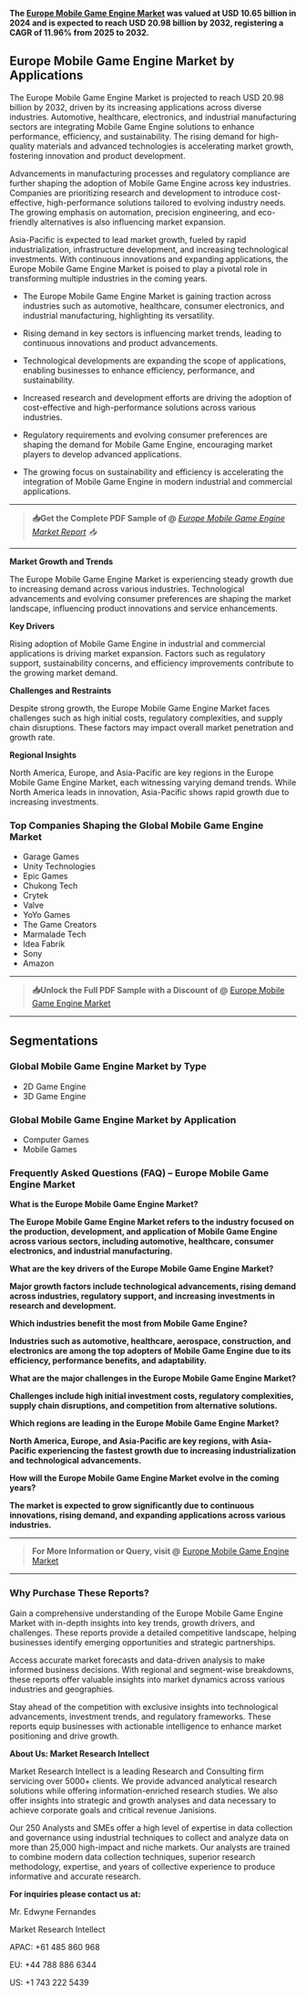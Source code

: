<p><strong>The <a href="https://www.marketresearchintellect.com/download-sample/?rid=1063945&amp;utm_source=Pulse-April-Europe&amp;utm_medium=852">Europe Mobile Game Engine Market</a> was valued at USD 10.65 billion in 2024 and is expected to reach USD 20.98 billion by 2032, registering a CAGR of 11.96% from 2025 to 2032.</strong></p><h2>Europe Mobile Game Engine Market by Applications&nbsp;</h2><p><p>The Europe Mobile Game Engine Market is projected to reach USD 20.98 billion by 2032, driven by its increasing applications across diverse industries. Automotive, healthcare, electronics, and industrial manufacturing sectors are integrating Mobile Game Engine solutions to enhance performance, efficiency, and sustainability. The rising demand for high-quality materials and advanced technologies is accelerating market growth, fostering innovation and product development.</p><p>Advancements in manufacturing processes and regulatory compliance are further shaping the adoption of Mobile Game Engine across key industries. Companies are prioritizing research and development to introduce cost-effective, high-performance solutions tailored to evolving industry needs. The growing emphasis on automation, precision engineering, and eco-friendly alternatives is also influencing market expansion.</p><p>Asia-Pacific is expected to lead market growth, fueled by rapid industrialization, infrastructure development, and increasing technological investments. With continuous innovations and expanding applications, the Europe Mobile Game Engine Market is poised to play a pivotal role in transforming multiple industries in the coming years.</p></p><ul><li><p>The Europe Mobile Game Engine Market is gaining traction across industries such as automotive, healthcare, consumer electronics, and industrial manufacturing, highlighting its versatility.</p></li><li><p>Rising demand in key sectors is influencing market trends, leading to continuous innovations and product advancements.</p></li><li><p>Technological developments are expanding the scope of applications, enabling businesses to enhance efficiency, performance, and sustainability.</p></li><li><p>Increased research and development efforts are driving the adoption of cost-effective and high-performance solutions across various industries.</p></li><li><p>Regulatory requirements and evolving consumer preferences are shaping the demand for Mobile Game Engine, encouraging market players to develop advanced applications.</p></li><li><p>The growing focus on sustainability and efficiency is accelerating the integration of Mobile Game Engine in modern industrial and commercial applications.</p></li></ul><hr /><blockquote><p><strong><span class="font-[700]">📥Get the Complete PDF Sample of @ </span></strong><em><span class="font-[700]"><a href="https://www.marketresearchintellect.com/download-sample/?rid=1063945&amp;utm_source=Pulse-April-Europe&amp;utm_medium=852" target="_blank" data-tracking-control-name="article-ssr-frontend-pulse_little-text-block" data-tracking-will-navigate="" data-test-link="">Europe Mobile Game Engine Market Report</a>&nbsp;📥</span></em></p></blockquote><hr /><p class="" data-start="77" data-end="360"><strong data-start="77" data-end="105">Market Growth and Trends</strong></p><p class="" data-start="77" data-end="360">The Europe Mobile Game Engine Market is experiencing steady growth due to increasing demand across various industries. Technological advancements and evolving consumer preferences are shaping the market landscape, influencing product innovations and service enhancements.</p><p class="" data-start="362" data-end="606"><strong data-start="362" data-end="377">Key Drivers</strong></p><p class="" data-start="362" data-end="606">Rising adoption of Mobile Game Engine in industrial and commercial applications is driving market expansion. Factors such as regulatory support, sustainability concerns, and efficiency improvements contribute to the growing market demand.</p><p class="" data-start="608" data-end="849"><strong data-start="608" data-end="637">Challenges and Restraints</strong></p><p class="" data-start="608" data-end="849">Despite strong growth, the Europe Mobile Game Engine Market faces challenges such as high initial costs, regulatory complexities, and supply chain disruptions. These factors may impact overall market penetration and growth rate.</p><p class="" data-start="851" data-end="1095"><strong data-start="851" data-end="872">Regional Insights</strong></p><p class="" data-start="851" data-end="1095">North America, Europe, and Asia-Pacific are key regions in the Europe Mobile Game Engine Market, each witnessing varying demand trends. While North America leads in innovation, Asia-Pacific shows rapid growth due to increasing investments.</p><p><h3>Top Companies Shaping the Global Mobile Game Engine Market </h3><ul><li>Garage Games</li><li>Unity Technologies</li><li>Epic Games</li><li>Chukong Tech</li><li>Crytek</li><li>Valve</li><li>YoYo Games</li><li>The Game Creators</li><li>Marmalade Tech</li><li>Idea Fabrik</li><li>Sony</li><li>Amazon</li></ul></p><hr /><blockquote><p><strong>📥Unlock the Full PDF Sample with a Discount of @</strong> <a href="https://www.marketresearchintellect.com/ask-for-discount/?rid=1063945&amp;utm_source=Pulse-April-Europe&amp;utm_medium=852">Europe Mobile Game Engine Market</a></p></blockquote><hr /><p><h2>Segmentations</h2><h3>Global Mobile Game Engine Market by Type</h3><ul><li>2D Game Engine</li><li>3D Game Engine</li></ul><h3>Global Mobile Game Engine Market by Application</h3><ul><li>Computer Games</li><li>Mobile Games</li></ul></p><h3><strong>Frequently Asked Questions (FAQ) &ndash; Europe Mobile Game Engine Market</strong></h3><p><strong>What is the Europe Mobile Game Engine Market?</strong></p><p><strong>The Europe Mobile Game Engine Market refers to the industry focused on the production, development, and application of Mobile Game Engine across various sectors, including automotive, healthcare, consumer electronics, and industrial manufacturing.</strong></p><p><strong>What are the key drivers of the Europe Mobile Game Engine Market?</strong></p><p><strong>Major growth factors include technological advancements, rising demand across industries, regulatory support, and increasing investments in research and development.</strong></p><p><strong>Which industries benefit the most from Mobile Game Engine?</strong></p><p><strong>Industries such as automotive, healthcare, aerospace, construction, and electronics are among the top adopters of Mobile Game Engine due to its efficiency, performance benefits, and adaptability.</strong></p><p><strong>What are the major challenges in the Europe Mobile Game Engine Market?</strong></p><p><strong>Challenges include high initial investment costs, regulatory complexities, supply chain disruptions, and competition from alternative solutions.</strong></p><p><strong>Which regions are leading in the Europe Mobile Game Engine Market?</strong></p><p><strong>North America, Europe, and Asia-Pacific are key regions, with Asia-Pacific experiencing the fastest growth due to increasing industrialization and technological advancements.</strong></p><p><strong>How will the Europe Mobile Game Engine Market evolve in the coming years?</strong></p><p><strong>The market is expected to grow significantly due to continuous innovations, rising demand, and expanding applications across various industries.</strong></p><hr /><blockquote><p><span class="font-[700]"><strong>For More Information or Query, visit&nbsp;@</strong>&nbsp;</span><span class="font-[700]"><a href="https://www.marketresearchintellect.com/product/mobile-game-engine-market/?utm_source=Linkedin&utm_medium=852" target="_blank" data-tracking-control-name="article-ssr-frontend-pulse_little-text-block" data-tracking-will-navigate="" data-test-link="">Europe Mobile Game Engine Market</a></span></p></blockquote><hr /><h3><strong data-start="0" data-end="31">Why Purchase These Reports?</strong></h3><p class="" data-start="35" data-end="297">Gain a comprehensive understanding of the Europe Mobile Game Engine Market with in-depth insights into key trends, growth drivers, and challenges. These reports provide a detailed competitive landscape, helping businesses identify emerging opportunities and strategic partnerships.</p><p class="" data-start="299" data-end="540">Access accurate market forecasts and data-driven analysis to make informed business decisions. With regional and segment-wise breakdowns, these reports offer valuable insights into market dynamics across various industries and geographies.</p><p class="" data-start="542" data-end="784">Stay ahead of the competition with exclusive insights into technological advancements, investment trends, and regulatory frameworks. These reports equip businesses with actionable intelligence to enhance market positioning and drive growth.</p><p><strong><span class="font-[700]">About Us: Market Research Intellect</span></strong></p><p><span class="">Market Research Intellect is a leading Research and Consulting firm servicing over 5000+ clients. We provide advanced analytical research solutions while offering information-enriched research studies.&nbsp;</span>We also offer insights into strategic and growth analyses and data necessary to achieve corporate goals and critical revenue Janisions.</p><p><span class="">Our 250 Analysts and SMEs offer a high level of expertise in data collection and governance using industrial techniques to collect and analyze data on more than 25,000 high-impact and niche markets. Our analysts are trained to combine modern data collection techniques, superior research methodology, expertise, and years of collective experience to produce informative and accurate research.</span></p><p><strong>For inquiries please contact us at:</strong></p><p>Mr. Edwyne Fernandes</p><p>Market Research Intellect</p><p>APAC: +61 485 860 968</p><p>EU: +44 788 886 6344</p><p>US: +1 743 222 5439</p>